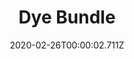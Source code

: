 ---
templateKey: blog-post
featuredpost: false
date: 2020-02-26T00:00:02.711Z
featuredimage: /img/Dye_Bundle.png
title: Dye Bundle
description: Bulletin Board
reward: Seed Maker (1)
tags:
  - Red Mushroom
  - Sea Urchin
  - Sunflower
  - Duck Feather
  - Aquamarine
  - Red Cabbage
  - bundles
---